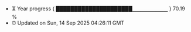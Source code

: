 - ⏳ Year progress { █████████████████████▁▁▁▁▁▁▁▁▁ } 70.19 %
- ⏰ Updated on Sun, 14 Sep 2025 04:26:11 GMT

